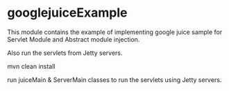 # googlejuiceExample

This module contains the example of implementing google juice sample for Servlet Module and Abstract module injection.

Also run the servlets from Jetty servers.

mvn clean install

run juiceMain & ServerMain classes to run the servlets using Jetty servers.
